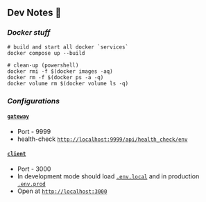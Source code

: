 ## Dev Notes 👀

### _Docker stuff_

```shell
# build and start all docker `services`
docker compose up --build

# clean-up (powershell)
docker rmi -f $(docker images -aq)
docker rm -f $(docker ps -a -q)
docker volume rm $(docker volume ls -q)
```

### _Configurations_

#### [`gateway`](./gateway)

* Port - 9999
* health-check [`http://localhost:9999/api/health_check/env`](http://localhost:9999/api/health_check/env)

#### [`client`](./client)

* Port - 3000
* In development mode should load [`.env.local`](./client/.env.local) and in
  production [`.env.prod`](./client/.env.prod)
* Open at [`http://localhost:3000`](http://localhost:3000)